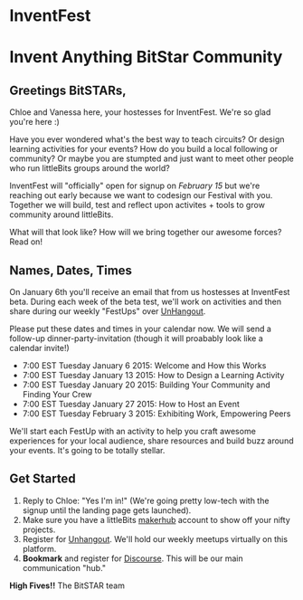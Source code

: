 InventFest
==========

# Invent Anything BitStar Community

## Greetings BitSTARs,

Chloe and Vanessa here, your hostesses for InventFest. We're so glad you're here :)

Have you ever wondered what's the best way to teach circuits? Or design learning activities for your events? How do you build a local following or community? Or maybe you are stumpted and just want to meet other people who run littleBits groups around the world?

InventFest will "officially" open for signup on *February 15* but we're reaching out early because we want to codesign our Festival with you. Together we will build, test and reflect upon activites + tools to grow community around littleBits. 

What will that look like? How will we bring together our awesome forces? Read on!

## Names, Dates, Times

On January 6th you'll receive an email that from us hostesses at InventFest beta. During each week of the beta test, we'll work on activities and then share during our weekly "FestUps" over [UnHangout](https://unhangout.media.mit.edu/h/littleBits). 

Please put these dates and times in your calendar now. We will send a follow-up dinner-party-invitation (though it will proabably look like a calendar invite!)

- 7:00 EST Tuesday January 6 2015: Welcome and How this Works
- 7:00 EST Tuesday January 13 2015: How to Design a Learning Activity
- 7:00 EST Tuesday January 20 2015: Building Your Community and Finding Your Crew
- 7:00 EST Tuesday January 27 2015: How to Host an Event
- 7:00 EST Tuesday February 3 2015: Exhibiting Work, Empowering Peers 

We'll start each FestUp with an activity to help you craft awesome experiences for your local audience, share resources and build buzz around your events. It's going to be totally stellar.  

## Get Started

1. Reply to Chloe: "Yes I'm in!" (We're going pretty low-tech with the signup until the landing page gets launched). 
2. Make sure you have a littleBits [makerhub](http://littlebits.cc/projects) account to show off your nifty projects.
3. Register for [Unhangout](https://unhangout.media.mit.edu/h/littleBits). We'll hold our weekly meetups virtually on this platform. 
4. **Bookmark** and register for [Discourse](http://discuss.littlebits.cc/). This will be our main communication "hub."

**High Fives!!** The BitSTAR team

